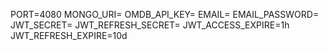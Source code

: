 PORT=4080
MONGO_URI=
OMDB_API_KEY=
EMAIL=
EMAIL_PASSWORD=
JWT_SECRET=
JWT_REFRESH_SECRET=
JWT_ACCESS_EXPIRE=1h
JWT_REFRESH_EXPIRE=10d
